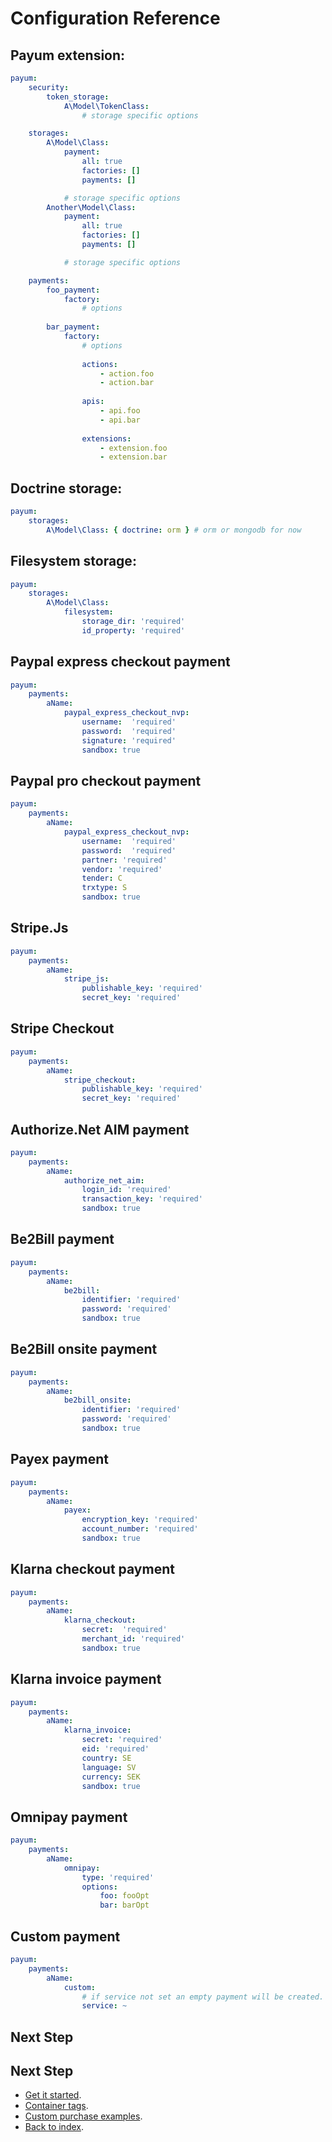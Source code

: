# Configuration Reference

## Payum extension:

```yaml
payum:
    security:
        token_storage:
            A\Model\TokenClass:
                # storage specific options

    storages:
        A\Model\Class:
            payment:
                all: true 
                factories: []
                payments: []

            # storage specific options
        Another\Model\Class:
            payment:
                all: true 
                factories: []
                payments: []

            # storage specific options

    payments:
        foo_payment:
            factory:
                # options
                
        bar_payment:
            factory:
                # options
                
                actions:
                    - action.foo
                    - action.bar
                   
                apis:
                    - api.foo
                    - api.bar
                
                extensions:
                    - extension.foo
                    - extension.bar
```

## Doctrine storage:

```yaml
payum:
    storages:
        A\Model\Class: { doctrine: orm } # orm or mongodb for now
```

## Filesystem storage:

```yaml
payum:
    storages:
        A\Model\Class:
            filesystem:
                storage_dir: 'required'
                id_property: 'required'
```

## Paypal express checkout payment

```yaml
payum:
    payments:
        aName:
            paypal_express_checkout_nvp:
                username:  'required'
                password:  'required'
                signature: 'required'
                sandbox: true
```

## Paypal pro checkout payment

```yaml
payum:
    payments:
        aName:
            paypal_express_checkout_nvp:
                username:  'required'
                password:  'required'
                partner: 'required'
                vendor: 'required'
                tender: C
                trxtype: S
                sandbox: true
```

## Stripe.Js

```yaml
payum:
    payments:
        aName:
            stripe_js:
                publishable_key: 'required'
                secret_key: 'required'
```

## Stripe Checkout

```yaml
payum:
    payments:
        aName:
            stripe_checkout:
                publishable_key: 'required'
                secret_key: 'required'
```

## Authorize.Net AIM payment

```yaml
payum:
    payments:
        aName:
            authorize_net_aim:
                login_id: 'required'
                transaction_key: 'required'
                sandbox: true
```

## Be2Bill payment

```yml
payum:
    payments:
        aName:
            be2bill:
                identifier: 'required'
                password: 'required'
                sandbox: true
```

## Be2Bill onsite payment

```yml
payum:
    payments:
        aName:
            be2bill_onsite:
                identifier: 'required'
                password: 'required'
                sandbox: true
```

## Payex payment

```yml
payum:
    payments:
        aName:
            payex:
                encryption_key: 'required'
                account_number: 'required'
                sandbox: true
```

## Klarna checkout payment

```yml
payum:
    payments:
        aName:
            klarna_checkout:
                secret:  'required'
                merchant_id: 'required'
                sandbox: true
```

## Klarna invoice payment

```yml
payum:
    payments:
        aName:
            klarna_invoice:
                secret: 'required'
                eid: 'required'
                country: SE
                language: SV
                currency: SEK
                sandbox: true
```

## Omnipay payment

```yml
payum:
    payments:
        aName:
            omnipay:
                type: 'required'
                options:
                    foo: fooOpt
                    bar: barOpt
```

## Custom payment

```yaml
payum:
    payments:
        aName:
            custom:
                # if service not set an empty payment will be created.
                service: ~ 
```

## Next Step

## Next Step

* [Get it started](get_it_started.md).
* [Container tags](container_tags.md).
* [Custom purchase examples](custom_purchase_examples.md).
* [Back to index](index.md).
